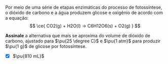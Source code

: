 Por meio de uma série de etapas enzimáticas do processo de fotossíntese, o dióxido de carbono e a água produzem glicose e oxigênio de acordo com a equação:
$$
    \ce{ CO2(g) + H2O(l) -> C6H12O6(s) + O2(g) }
$$


**Assinale** a alternativa que mais se aproxima do volume de dióxido de carbono, ajustado para $\pu{25 \degree C}$ e $\pu{1 atm}$ para produzir $\pu{1 g}$ de glicose por fotossíntese.

- [x] $\pu{810 mL}$

